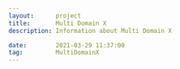 ```yaml
---
layout:      project
title:       Multi Domain X
description: Information about Multi Domain X

date:        2021-03-29 11:37:00
tag:         MultiDomainX
---
```

